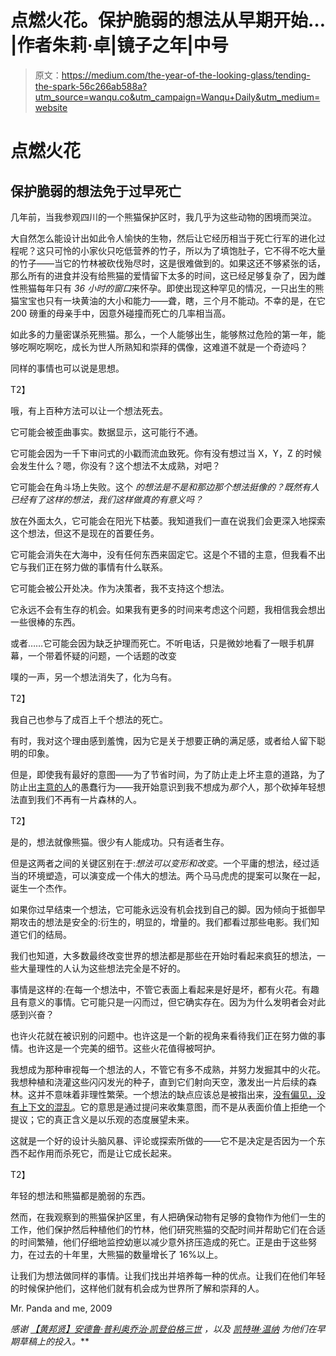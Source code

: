 # 点燃火花。保护脆弱的想法从早期开始… |作者朱莉·卓|镜子之年|中号

> 原文：<https://medium.com/the-year-of-the-looking-glass/tending-the-spark-56c266ab588a?utm_source=wanqu.co&utm_campaign=Wanqu+Daily&utm_medium=website>

# 点燃火花

## 保护脆弱的想法免于过早死亡

几年前，当我参观四川的一个熊猫保护区时，我几乎为这些动物的困境而哭泣。

大自然怎么能设计出如此令人愉快的生物，然后让它经历相当于死亡行军的进化过程呢？这只可怜的小家伙只吃低营养的竹子，所以为了填饱肚子，它不得不吃大量的竹子——当它的竹林被砍伐殆尽时，这是很难做到的。如果这还不够紧张的话，那么所有的进食并没有给熊猫的爱情留下太多的时间，这已经足够复杂了，因为雌性熊猫每年只有 *36 小时的窗口*来怀孕。即使出现这种罕见的情况，一只出生的熊猫宝宝也只有一块黄油的大小和能力——聋，瞎，三个月不能动。不幸的是，在它 200 磅重的母亲手中，因意外碰撞而死亡的几率相当高。

如此多的力量密谋杀死熊猫。那么，一个人能够出生，能够熬过危险的第一年，能够吃啊吃啊吃，成长为世人所熟知和崇拜的偶像，这难道不就是一个奇迹吗？

同样的事情也可以说是思想。

T2】

哦，有上百种方法可以让一个想法死去。

它可能会被歪曲事实。数据显示，这可能行不通。

它可能会因为一千下审问式的小戳而流血致死。你有没有想过当 X，Y，Z 的时候会发生什么？嗯，你没有？这个想法不太成熟，对吧？

它可能会在角斗场上失败。这个 *的想法是不是和那边那个想法挺像的？既然有人已经有了这样的想法，我们这样做真的有意义吗？*

放在外面太久，它可能会在阳光下枯萎。我知道我们一直在说我们会更深入地探索这个想法，但这不是现在的首要任务。

它可能会消失在大海中，没有任何东西来固定它。这是个不错的主意，但我看不出它与我们正在努力做的事情有什么联系。

它可能会被公开处决。作为决策者，我不支持这个想法。

它永远不会有生存的机会。如果我有更多的时间来考虑这个问题，我相信我会想出一些很棒的东西。

或者……它可能会因为缺乏护理而死亡。不听电话，只是微妙地看了一眼手机屏幕，一个带着怀疑的问题，一个话题的改变

噗的一声，另一个想法消失了，化为乌有。

T2】

我自己也参与了成百上千个想法的死亡。

有时，我对这个理由感到羞愧，因为它是关于想要正确的满足感，或者给人留下聪明的印象。

但是，即使我有最好的意图——为了节省时间，为了防止走上坏主意的道路，为了防止出[主意的人](/the-year-of-the-looking-glass/the-idea-person-e08e36f9024d)的愚蠢行为——我开始意识到我不想成为*那个*人，那个砍掉年轻想法直到我们不再有一片森林的人。

T2】

是的，想法就像熊猫。很少有人能成功。只有适者生存。

但是这两者之间的关键区别在于:*想法可以变形和改变*。一个平庸的想法，经过适当的环境塑造，可以演变成一个伟大的想法。两个马马虎虎的提案可以聚在一起，诞生一个杰作。

如果你过早结束一个想法，它可能永远没有机会找到自己的脚。因为倾向于抵御早期攻击的想法是安全的:衍生的，明显的，增量的。我们都看过那些电影。我们知道它们的结局。

我们也知道，大多数最终改变世界的想法都是那些在开始时看起来疯狂的想法，一些大量理性的人认为这些想法完全是不好的。

事情是这样的:在每一个想法中，不管它表面上看起来是好是坏，都有火花。有趣且有意义的事情。它可能只是一闪而过，但它确实存在。因为为什么发明者会对此感到兴奋？

也许火花就在被识别的问题中。也许这是一个新的视角来看待我们正在努力做的事情。也许这是一个完美的细节。这些火花值得被呵护。

我想成为那种审视每一个想法的人，不管它有多不成熟，并努力发掘其中的火花。我想种植和浇灌这些闪闪发光的种子，直到它们射向天空，激发出一片后续的森林。这并不意味着非理性繁荣。一个想法的缺点应该总是被指出来，[没有偏见，没有上下文的混乱](/the-year-of-the-looking-glass/all-the-things-that-dont-matter-fde892d49743)。它的意思是通过提问来收集意图，而不是从表面价值上拒绝一个提议；它的真正含义是以乐观的态度展望未来。

这就是一个好的设计头脑风暴、评论或探索所做的——它不是决定是否因为一个东西不起作用而杀死它，而是让它成长起来。

T2】

年轻的想法和熊猫都是脆弱的东西。

然而，在我观察到的熊猫保护区里，有人把确保动物有足够的食物作为他们一生的工作，他们保护然后种植他们的竹林，他们研究熊猫的交配时间并帮助它们在合适的时间繁殖，他们仔细地监控幼崽以减少意外挤压造成的死亡。正是由于这些努力，在过去的十年里，大熊猫的数量增长了 16%以上。

让我们为想法做同样的事情。让我们找出并培养每一种的优点。让我们在他们年轻的时候保护他们，这样他们就有机会成为世界所了解和崇拜的人。



Mr. Panda and me, 2009



*感谢* [*【黄邦贤】*](https://fb.facebook.com/profile.php?id=100009047625717)*[*安德鲁·普利奥*](https://fb.facebook.com/andrew.pouliot?fref=ufi)*[*乔治·凯登伯格三世*](/@gk3) *，以及* [*凯特琳·温纳*](https://fb.facebook.com/profile.php?id=100008703900475) *为他们在早期草稿上的投入。***